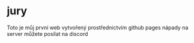 # jury
Toto je můj první web vytvořený prostřednictvím github pages
nápady na server můžete posílat na discord
